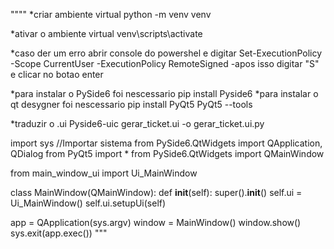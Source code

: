 """"
*criar ambiente virtual
python -m venv venv

*ativar o ambiente virtual
venv\scripts\activate

*caso der um erro abrir console do powershel e digitar
Set-ExecutionPolicy -Scope CurrentUser -ExecutionPolicy RemoteSigned
-apos isso digitar "S" e clicar no botao enter

*para instalar o PySide6 foi nescessario
pip install Pyside6
*para instalar o qt desygner foi nescessario
pip install PyQt5 PyQt5 --tools

*traduzir o .ui
Pyside6-uic gerar_ticket.ui -o gerar_ticket.ui.py


import sys //Importar sistema
from PySide6.QtWidgets import QApplication, QDialog
from PyQt5 import *
from PySide6.QtWidgets import QMainWindow

from main_window_ui import Ui_MainWindow

class MainWindow(QMainWindow):
    def __init__(self):
        super().__init__()
        self.ui = Ui_MainWindow()
        self.ui.setupUi(self)

app = QApplication(sys.argv)
window = MainWindow()
window.show()
sys.exit(app.exec())
"""